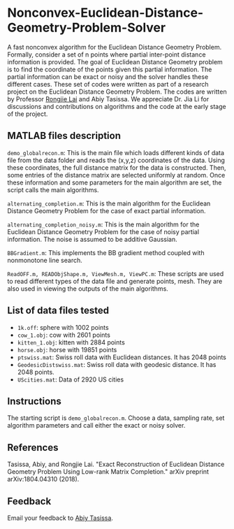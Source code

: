 # Nonconvex-Euclidean-Distance-Geometry-Problem-Solver
A fast nonconvex algorithm for the Euclidean Distance Geometry Problem. Formally, consider a set of n points where partial inter-point distance information is provided. The goal of Euclidean Distance Geometry problem is to find the coordinate of the points given this partial information. The partial information can be exact or noisy and the solver handles these different cases. These set of codes were written as part of a research project on the Euclidean Distance Geometry Problem. The codes are written by Professor [Rongjie Lai](http://homepages.rpi.edu/~lair/) and Abiy Tasissa. We appreciate Dr. Jia Li for discussions and contributions on algorithms and the code at the early stage of the project.

## MATLAB files description
`demo_globalrecon.m`: This is the main file which loads different kinds of data file from the data folder and reads the (x,y,z) coordinates of the data. Using these coordinates, the full distance matrix for the data is constructed. Then, some entries of the distance matrix are selected uniformly at random. Once these information and some parameters for the main algorithm are set, the script calls the main algorithms.  

`alternating_completion.m`: This is the main algorithm for the Euclidean Distance Geometry Problem for the case of exact partial information. 

`alternating_completion_noisy.m`: This is the main algorithm for the Euclidean Distance Geometry Problem for the case of noisy partial information. The noise is assumed to be additive Gaussian.

`BBGradient.m`: This implements the BB gradient method coupled with nonmonotone line search. 

`ReadOFF.m, READObjShape.m, ViewMesh.m, ViewPC.m`: These scripts are used to read different types of the data file and generate points, mesh. They are also used in viewing the outputs of the main algorithms.

## List of data files tested
* `1k.off`: sphere with 1002 points
* `cow_1.obj`: cow with 2601 points
* `kitten_1.obj`: kitten with 2884 points
* `horse.obj`: horse with 19851 points
* `ptswiss.mat`: Swiss roll data with Euclidean distances. It has 2048 points
* `GeodesicDistswiss.mat`: Swiss roll data with geodesic distance. It has 2048 points.
* `UScities.mat`: Data of 2920 US cities

## Instructions

The starting script is `demo_globalrecon.m`. Choose a data, sampling rate, set algorithm parameters and call either the exact or noisy solver. 
## References

Tasissa, Abiy, and Rongjie Lai. "Exact Reconstruction of Euclidean Distance Geometry Problem Using Low-rank Matrix Completion." arXiv preprint arXiv:1804.04310 (2018).

## Feedback

Email your feedback to <a href="mailto:abiy19@gmail.com">Abiy Tasissa</a>.

